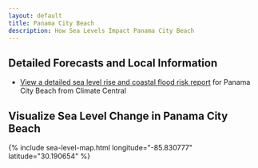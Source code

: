 ```yaml
---
layout: default
title: Panama City Beach
description: How Sea Levels Impact Panama City Beach
---
```


## Detailed Forecasts and Local Information

 - [View a detailed sea level rise and coastal flood risk report](https://github.com/PaulRosenthal/NorthwestFLSeaLevelChanges/raw/main/downloads/panama-city-beach/local-report-from-climate-central.pdf) for Panama City Beach from Climate Central

## Visualize Sea Level Change in Panama City Beach

{% include sea-level-map.html longitude="-85.830777" latitude="30.190654" %}
